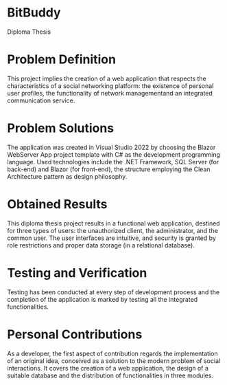 # BitBuddy
Diploma Thesis

# Problem Definition
This project implies the creation of a web application that respects the characteristics of a social networking platform:
the existence of personal user profiles, the functionality of network managementand an integrated communication service.

# Problem Solutions
The application was created in Visual Studio 2022 by choosing the Blazor WebServer App project template
with C# as the development programming language.
Used technologies include the .NET Framework, SQL Server (for back-end) and Blazor (for front-end),
the structure employing the Clean Architecture pattern as design philosophy.

# Obtained Results
This diploma thesis project results in a functional web application,
destined for three types of users: the unauthorized client, the administrator, and the common user.
The user interfaces are intuitive, and security is granted by role restrictions and proper data storage
(in a relational database).

# Testing and Verification
Testing has been conducted at every step of development process and the completion of the application is marked by
testing all the integrated functionalities.

# Personal Contributions
As a developer, the first aspect of contribution regards the implementation of an original idea,
conceived as a solution to the modern problem of social interactions.
It covers the creation of a web application, the design of a suitable database and the distribution of
functionalities in three modules.
